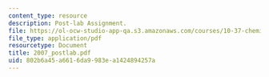 ```yaml
---
content_type: resource
description: Post-lab Assignment.
file: https://ol-ocw-studio-app-qa.s3.amazonaws.com/courses/10-37-chemical-and-biological-reaction-engineering-spring-2007/802b6a45a6616da9983ea1424894257a_2007_postlab.pdf
file_type: application/pdf
resourcetype: Document
title: 2007_postlab.pdf
uid: 802b6a45-a661-6da9-983e-a1424894257a
---
```


